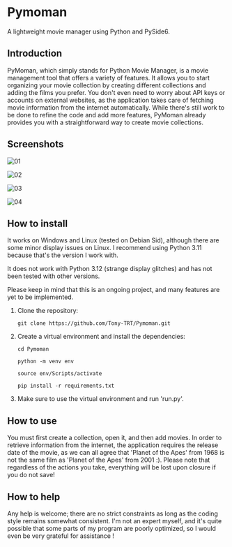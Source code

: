 # Pymoman
A lightweight movie manager using Python and PySide6.

## Introduction
PyMoman, which simply stands for Python Movie Manager, is a movie management tool that offers a variety of features.
It allows you to start organizing your movie collection by creating different collections and adding the films you prefer.
You don't even need to worry about API keys or accounts on external websites, as the application takes care of fetching movie information from the internet automatically.
While there's still work to be done to refine the code and add more features, PyMoman already provides you with a straightforward way to create movie collections.

## Screenshots

![01](https://github.com/Tony-TRT/Pymoman/assets/146631446/2f27452e-b9a5-4ed7-933a-36a78f11c6f2)


![02](https://github.com/Tony-TRT/Pymoman/assets/146631446/c58bd31c-1aaa-4136-bb90-c43219014558)


![03](https://github.com/Tony-TRT/Pymoman/assets/146631446/3e3de780-e653-4037-8178-49dd1503d2a1)


![04](https://github.com/Tony-TRT/Pymoman/assets/146631446/4bef1ee2-2f07-4650-b01a-d8c672060715)

## How to install
It works on Windows and Linux (tested on Debian Sid), although there are some minor display issues on Linux.
I recommend using Python 3.11 because that's the version I work with.

It does not work with Python 3.12 (strange display glitches) and has not been tested with other versions.

Please keep in mind that this is an ongoing project, and many features are yet to be implemented.

1) Clone the repository:
   
   `git clone https://github.com/Tony-TRT/Pymoman.git`

2) Create a virtual environment and install the dependencies:
   
   `cd Pymoman`
   
   `python -m venv env`

   `source env/Scripts/activate`

   `pip install -r requirements.txt`

3) Make sure to use the virtual environment and run 'run.py'.

## How to use
You must first create a collection, open it, and then add movies.
In order to retrieve information from the internet, the application requires the release date of the movie, as we can all agree that 'Planet of the Apes' from 1968 is not the same film as 'Planet of the Apes' from 2001 :).
Please note that regardless of the actions you take, everything will be lost upon closure if you do not save!


## How to help
Any help is welcome; there are no strict constraints as long as the coding style remains somewhat consistent.
I'm not an expert myself, and it's quite possible that some parts of my program are poorly optimized, so I would even be very grateful for assistance !
